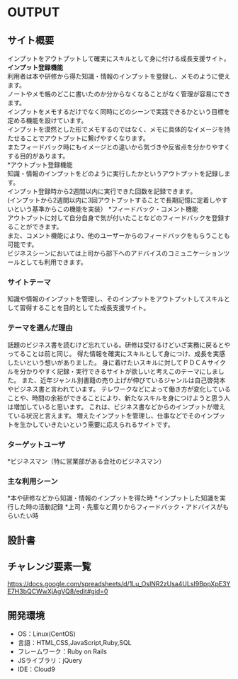 # OUTPUT

## サイト概要
インプットをアウトプットして確実にスキルとして身に付ける成長支援サイト。  
**インプット登録機能**  
 利用者は本や研修から得た知識・情報のインプットを登録し、メモのように使えます。  
 ノートやメモ帳のどこに書いたのか分からなくなることがなく管理が容易にできます。  
 インプットをメモするだけでなく同時にどのシーンで実践できるかという目標を定める機能を設けています。  
 インプットを漠然とした形でメモするのではなく、メモに具体的なイメージを持たせることでアウトプットに繋げやすくなります。  
 またフィードバック時にもイメージとの違いから気づきや反省点を分かりやすくする目的があります。  
*アウトプット登録機能  
 知識・情報のインプットをどのように実行したかというアウトプットを記録します。  
 インプット登録時から2週間以内に実行できた回数を記録できます。  
 (インプットから2週間以内に3回アウトプットすることで長期記憶に定着しやすいという基準からこの機能を実装）
*フィードバック・コメント機能  
 アウトプットに対して自分自身で気が付いたことなどのフィードバックを登録することができます。  
 また、コメント機能により、他のユーザーからのフィードバックをもらうことも可能です。  
 ビジネスシーンにおいては上司から部下へのアドバイスのコミュニケーションツールとしても利用できます。

### サイトテーマ
知識や情報のインプットを管理し、そのインプットをアウトプットしてスキルとして習得することを目的としてた成長支援サイト。

### テーマを選んだ理由
話題のビジネス書を読むけど忘れている。研修は受けるけどいざ実務に戻るとやってることは前と同じ。
得た情報を確実にスキルとして身につけ、成長を実感したいという想いがありました。
身に着けたいスキルに対してＰＤＣＡサイクルを分かりやすく記録・実行できるサイトが欲しいと考えこのテーマにしました。
また、近年ジャンル別書籍の売り上げが伸びているジャンルは自己啓発本やビジネス書と言われています。
テレワークなどによって働き方が変化していることや、時間の余裕ができることにより、新たなスキルを身につけようと思う人は増加していると思います。
これは、ビジネス書などからのインプットが増えている状況と言えます。
増えたインプットを管理し、仕事などでそのインプットを生かしていきたいという需要に応えられるサイトです。

### ターゲットユーザ
*ビジネスマン（特に営業部がある会社のビジネスマン）

### 主な利用シーン
*本や研修などから知識・情報のインプットを得た時
*インプットした知識を実行した時の活動記録
*上司・先輩など周りからフィードバック・アドバイスがもらいたい時

## 設計書


## チャレンジ要素一覧
https://docs.google.com/spreadsheets/d/1Lu_OsINR2zUsa4ULsI9BppXpE3YE7H3bQCWwXjAgVQ8/edit#gid=0

## 開発環境
- OS：Linux(CentOS)
- 言語：HTML,CSS,JavaScript,Ruby,SQL
- フレームワーク：Ruby on Rails
- JSライブラリ：jQuery
- IDE：Cloud9